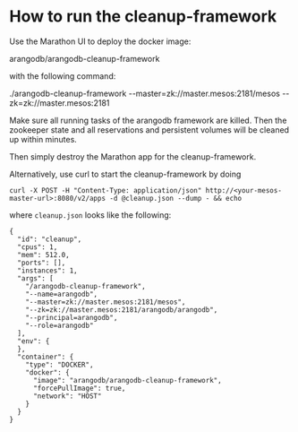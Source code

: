 How to run the cleanup-framework
================================

Use the Marathon UI to deploy the docker image:

  arangodb/arangodb-cleanup-framework

with the following command:

  ./arangodb-cleanup-framework --master=zk://master.mesos:2181/mesos --zk=zk://master.mesos:2181

Make sure all running tasks of the arangodb framework are killed.
Then the zookeeper state and all reservations and persistent volumes
will be cleaned up within minutes.

Then simply destroy the Marathon app for the cleanup-framework.

Alternatively, use curl to start the cleanup-framework by doing

    curl -X POST -H "Content-Type: application/json" http://<your-mesos-master-url>:8080/v2/apps -d @cleanup.json --dump - && echo

where `cleanup.json` looks like the following:


    {
      "id": "cleanup",
      "cpus": 1,
      "mem": 512.0,
      "ports": [],
      "instances": 1,
      "args": [
        "/arangodb-cleanup-framework",
        "--name=arangodb",
        "--master=zk://master.mesos:2181/mesos",
        "--zk=zk://master.mesos:2181/arangodb/arangodb",
        "--principal=arangodb",
        "--role=arangodb"
      ],
      "env": {
      },
      "container": {
        "type": "DOCKER",
        "docker": {
          "image": "arangodb/arangodb-cleanup-framework",
          "forcePullImage": true,
          "network": "HOST"
        }
      }
    }


